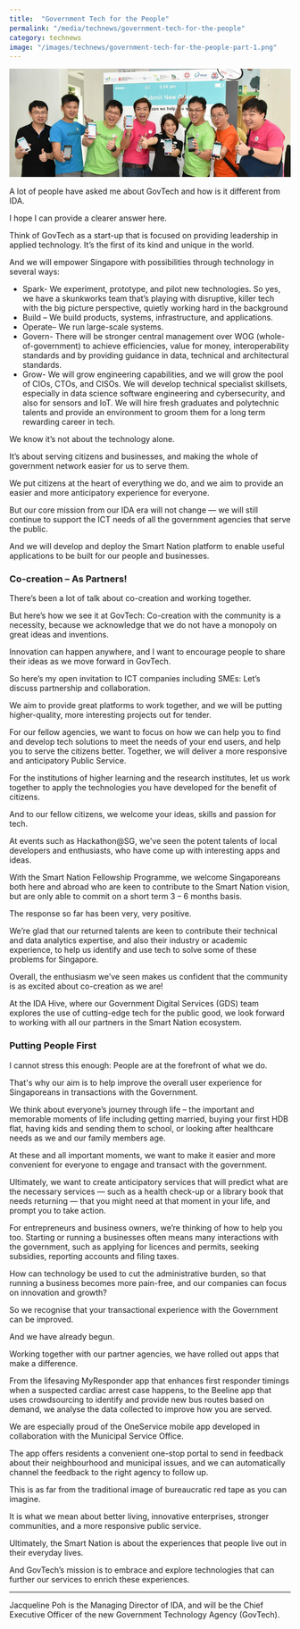 ```yaml
---
title:  "Government Tech for the People"
permalink: "/media/technews/government-tech-for-the-people"
category: technews
image: "/images/technews/government-tech-for-the-people-part-1.png"
---
```


![Government Tech for the People](/images/technews/government-tech-for-the-people-part-1.png)

A lot of people have asked me about GovTech and how is it different from IDA.

I hope I can provide a clearer answer here.

Think of GovTech as a start-up that is focused on providing leadership in applied technology. It’s the first of its kind and unique in the world. 

And we will empower Singapore with possibilities through technology in several ways:

* Spark- We experiment, prototype, and pilot new technologies. So yes, we have a skunkworks team that’s playing with disruptive, killer tech with the big picture perspective, quietly working hard in the background
* Build – We build products, systems, infrastructure, and applications. 
* Operate– We run large-scale systems.
* Govern- There will be stronger central management over WOG  (whole-of-government) to achieve efficiencies, value for money, interoperability standards and by providing guidance in data, technical and architectural standards.
* Grow- We will grow engineering capabilities, and we will grow the pool of CIOs, CTOs, and CISOs. We will develop technical specialist skillsets, especially in data science software engineering and cybersecurity, and also for sensors and IoT. We will hire fresh graduates and polytechnic talents and provide an environment to groom them for a long term rewarding career in tech.

We know it’s not about the technology alone.

It’s about serving citizens and businesses, and making the whole of government network easier for us to serve them. 

We put citizens at the heart of everything we do, and we aim to provide an easier and more anticipatory experience for everyone. 

But our core mission from our IDA era will not change — we will still continue to support the ICT needs of all the government agencies that serve the public.

And we will develop and deploy the Smart Nation platform to enable useful applications to be built for our people and businesses.

### **Co-creation – As Partners!**
There’s been a lot of talk about co-creation and working together.

But here’s how we see it at GovTech: Co-creation with the community is a necessity, because we acknowledge that we do not have a monopoly on great ideas and inventions.

Innovation can happen anywhere, and I want to encourage people to share their ideas as we move forward in GovTech.

So here’s my open invitation to ICT companies including SMEs:  Let’s discuss partnership and collaboration.

We aim to provide great platforms to work together, and we will be putting higher-quality, more interesting projects out for tender.

For our fellow agencies, we want to focus on how we can help you to find and develop tech solutions to meet the needs of your end users, and help you to serve the citizens better. Together, we will deliver a more responsive and anticipatory Public Service.

For the institutions of higher learning and the research institutes, let us work together to apply the technologies you have developed for the benefit of citizens.

And to our fellow citizens, we welcome your ideas, skills and passion for tech.

At events such as Hackathon@SG, we’ve seen the potent talents of local developers and enthusiasts, who have come up with interesting apps and ideas.

With the Smart Nation Fellowship Programme, we welcome Singaporeans both here and abroad who are keen to contribute to the Smart Nation vision, but are only able to commit on a short term 3 – 6 months basis. 

The response so far has been very, very positive.

We’re glad that our returned talents are keen to contribute their technical and data analytics expertise, and also their industry or academic experience, to help us identify and use tech to solve some of these problems for Singapore. 

Overall, the enthusiasm we’ve seen makes us confident that the community is as excited about co-creation as we are!

At the IDA Hive, where our Government Digital Services (GDS) team explores the use of cutting-edge tech for the public good, we look forward to working with all our partners in the Smart Nation ecosystem.

### **Putting People First**
I cannot stress this enough: People are at the forefront of what we do. 

That's why our aim is to help improve the overall user experience for Singaporeans in transactions with the Government.

We think about everyone’s journey through life – the important and memorable moments of life including getting married, buying your first HDB flat, having kids and sending them to school, or looking after healthcare needs as we and our family members age. 

At these and all important moments, we want to make it easier and more convenient for everyone to engage and transact with the government.

Ultimately, we want to create anticipatory services that will predict what are the necessary services — such as a health check-up or a library book that needs returning — that you might need at that moment in your life, and prompt you to take action.

For entrepreneurs and business owners, we’re thinking of how to help you too. Starting or running a businesses often means many interactions with the government, such as applying for licences and permits, seeking subsidies, reporting accounts and filing taxes. 

How can technology be used to cut the administrative burden, so that running a business becomes more pain-free, and our companies can focus on innovation and growth? 

So we recognise that your transactional experience with the Government can be improved.

And we have already begun.

Working together with our partner agencies, we have rolled out apps that make a difference.

From the lifesaving MyResponder app that enhances first responder timings when a suspected cardiac arrest case happens, to the Beeline app that uses crowdsourcing to identify and provide new bus routes based on demand, we analyse the data collected to improve how you are served.

We are especially proud of the OneService mobile app developed in collaboration with the Municipal Service Office. 

The app offers residents a convenient one-stop portal to send in feedback about their neighbourhood and municipal issues, and we can automatically channel the feedback to the right agency to follow up.

This is as far from the traditional image of bureaucratic red tape as you can imagine.

It is what we mean about better living, innovative enterprises, stronger communities, and a more responsive public service.

Ultimately, the Smart Nation is about the experiences that people live out in their everyday lives. 

And GovTech’s mission is to embrace and explore technologies that can further our services to enrich these experiences.

---

Jacqueline Poh is the Managing Director of IDA, and will be the Chief Executive Officer of the new Government Technology Agency (GovTech).
